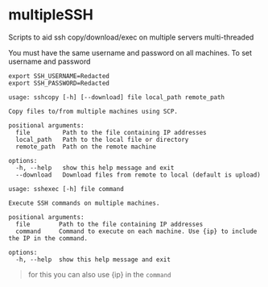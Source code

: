 # multipleSSH
Scripts to aid ssh copy/download/exec on multiple servers multi-threaded

You must have the same username and password on all machines.
To set username and password
```
export SSH_USERNAME=Redacted
export SSH_PASSWORD=Redacted
```

```
usage: sshcopy [-h] [--download] file local_path remote_path

Copy files to/from multiple machines using SCP.

positional arguments:
  file         Path to the file containing IP addresses
  local_path   Path to the local file or directory
  remote_path  Path on the remote machine

options:
  -h, --help   show this help message and exit
  --download   Download files from remote to local (default is upload)
```

```
usage: sshexec [-h] file command

Execute SSH commands on multiple machines.

positional arguments:
  file        Path to the file containing IP addresses
  command     Command to execute on each machine. Use {ip} to include the IP in the command.

options:
  -h, --help  show this help message and exit
```
> for this you can also use {ip} in the `command`
